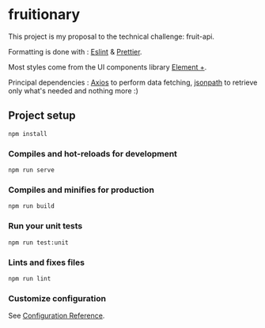 # fruitionary

This project is my proposal to the technical challenge: fruit-api.

Formatting is done with : [Eslint](https://eslint.org/) & [Prettier](https://prettier.io/).

Most styles come from the UI components library [Element +](https://element-plus.org/#/fr-FR).

Principal dependencies : [Axios](https://github.com/axios/axios) to perform data fetching, [jsonpath](https://www.npmjs.com/package/jsonpath) to retrieve only what's needed and nothing more :)

## Project setup

```
npm install
```

### Compiles and hot-reloads for development

```
npm run serve
```

### Compiles and minifies for production

```
npm run build
```

### Run your unit tests

```
npm run test:unit
```

### Lints and fixes files

```
npm run lint
```

### Customize configuration

See [Configuration Reference](https://cli.vuejs.org/config/).
